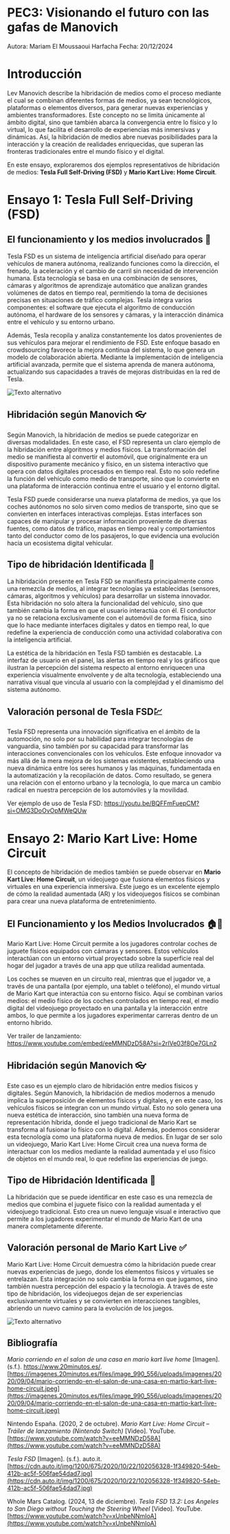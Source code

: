 # PEC3: Visionando el futuro con las gafas de Manovich
Autora: Mariam El Moussaoui Harfacha
Fecha: 20/12/2024

# Introducción

Lev Manovich describe la hibridación de medios como el proceso mediante el cual se combinan diferentes formas de medios, ya sean tecnológicos, plataformas o elementos diversos, para generar nuevas experiencias y ambientes transformadores. Este concepto no se limita únicamente al ámbito digital, sino que también abarca la convergencia entre lo físico y lo virtual, lo que facilita el desarrollo de experiencias más inmersivas y dinámicas. Así, la hibridación de medios abre nuevas posibilidades para la interacción y la creación de realidades enriquecidas, que superan las fronteras tradicionales entre el mundo físico y el digital.

En este ensayo, exploraremos dos ejemplos representativos de hibridación de medios: **Tesla Full Self-Driving (FSD)** y **Mario Kart Live: Home Circuit**.

# Ensayo 1: Tesla Full Self-Driving (FSD) 

## El funcionamiento y los medios involucrados 🚗

Tesla FSD es un sistema de inteligencia artificial diseñado para operar vehículos de manera autónoma, realizando funciones como la dirección, el frenado, la aceleración y el cambio de carril sin necesidad de intervención humana. Esta tecnología se basa en una combinación de sensores, cámaras y algoritmos de aprendizaje automático que analizan grandes volúmenes de datos en tiempo real, permitiendo la toma de decisiones precisas en situaciones de tráfico complejas. Tesla integra varios componentes: el software que ejecuta el algoritmo de conducción autónoma, el hardware de los sensores y cámaras, y la interacción dinámica entre el vehículo y su entorno urbano.

Además, Tesla recopila y analiza constantemente los datos provenientes de sus vehículos para mejorar el rendimiento de FSD. Este enfoque basado en crowdsourcing favorece la mejora continua del sistema, lo que genera un modelo de colaboración abierta. Mediante la implementación de inteligencia artificial avanzada, permite que el sistema aprenda de manera autónoma, actualizando sus capacidades a través de mejoras distribuidas en la red de Tesla.

![Texto alternativo](https://cdn.auto.it/img/1200/675/2020/10/22/102056328-1f349820-54eb-412b-ac5f-506fae54dad7.jpg)

## Hibridación según Manovich 👓
Según Manovich, la hibridación de medios se puede categorizar en diversas modalidades. En este caso, el FSD representa un claro ejemplo de la hibridación entre algoritmos y medios físicos. La transformación del medio se manifiesta al convertir el automóvil, que originalmente era un dispositivo puramente mecánico y físico, en un sistema interactivo que opera con datos digitales procesados en tiempo real. Esto no solo redefine la función del vehículo como medio de transporte, sino que lo convierte en una plataforma de interacción continua entre el usuario y el entorno digital.

Tesla FSD puede considerarse una nueva plataforma de medios, ya que los coches autónomos no solo sirven como medios de transporte, sino que se convierten en interfaces interactivas complejas. Estas interfaces son capaces de manipular y procesar información proveniente de diversas fuentes, como datos de tráfico, mapas en tiempo real y comportamientos tanto del conductor como de los pasajeros, lo que evidencia una evolución hacia un ecosistema digital vehicular.

## Tipo de hibridación Identificada 🔵

La hibridación presente en Tesla FSD se manifiesta principalmente como una remezcla de medios, al integrar tecnologías ya establecidas (sensores, cámaras, algoritmos y vehículos) para desarrollar un sistema innovador. Esta hibridación no solo altera la funcionalidad del vehículo, sino que también cambia la forma en que el usuario interactúa con él. El conductor ya no se relaciona exclusivamente con el automóvil de forma física, sino que lo hace mediante interfaces digitales y datos en tiempo real, lo que redefine la experiencia de conducción como una actividad colaborativa con la inteligencia artificial.

La estética de la hibridación en Tesla FSD también es destacable. La interfaz de usuario en el panel, las alertas en tiempo real y los gráficos que ilustran la percepción del sistema respecto al entorno enriquecen una experiencia visualmente envolvente y de alta tecnología, estableciendo una narrativa visual que vincula al usuario con la complejidad y el dinamismo del sistema autónomo.

## Valoración personal de Tesla FSD💹

Tesla FSD representa una innovación significativa en el ámbito de la automoción, no solo por su habilidad para integrar tecnologías de vanguardia, sino también por su capacidad para transformar las interacciones convencionales con los vehículos. Este enfoque innovador va más allá de la mera mejora de los sistemas existentes, estableciendo una nueva dinámica entre los seres humanos y las máquinas, fundamentada en la automatización y la recopilación de datos. Como resultado, se genera una relación con el entorno urbano y la tecnología, lo que marca un cambio radical en nuestra percepción de los automóviles y la movilidad.

Ver ejemplo de uso de Tesla FSD:
https://youtu.be/BQFFmFuepCM?si=OMG3DoOvOpMWeQUw

# Ensayo 2: Mario Kart Live: Home Circuit 
El concepto de hibridación de medios también se puede observar en **Mario Kart Live: Home Circuit**, un videojuego que fusiona elementos físicos y virtuales en una experiencia inmersiva. Este juego es un excelente ejemplo de cómo la realidad aumentada (AR) y los videojuegos físicos se combinan para crear una nueva plataforma de entretenimiento.

## El Funcionamiento y los Medios Involucrados 🏠🚗
Mario Kart Live: Home Circuit permite a los jugadores controlar coches de juguete físicos equipados con cámaras y sensores. Estos vehículos interactúan con un entorno virtual proyectado sobre la superficie real del hogar del jugador a través de una app que utiliza realidad aumentada.

Los coches se mueven en un circuito real, mientras que el jugador ve, a través de una pantalla (por ejemplo, una tablet o teléfono), el mundo virtual de Mario Kart que interactúa con su entorno físico. Aquí se combinan varios medios: el medio físico de los coches controlados en tiempo real, el medio digital del videojuego proyectado en una pantalla y la interacción entre ambos, lo que permite a los jugadores experimentar carreras dentro de un entorno híbrido.

Ver trailer de lanzamiento:
https://www.youtube.com/embed/eeMMNDzD58A?si=2rlVe03f8Oe7GLn2


## Hibridación según Manovich 👓
Este caso es un ejemplo claro de hibridación entre medios físicos y digitales. Según Manovich, la hibridación de medios modernos a menudo implica la superposición de elementos físicos y digitales, y en este caso, los vehículos físicos se integran con un mundo virtual. Esto no solo genera una nueva estética de interacción, sino también una nueva forma de representación híbrida, donde el juego tradicional de Mario Kart se transforma al fusionar lo físico con lo digital. Además, podemos considerar esta tecnología como una plataforma nueva de medios. En lugar de ser solo un videojuego, Mario Kart Live: Home Circuit crea una nueva forma de interactuar con los medios mediante la realidad aumentada y el uso físico de objetos en el mundo real, lo que redefine las experiencias de juego.

## Tipo de Hibridación Identificada 🔵
La hibridación que se puede identificar en este caso es una remezcla de medios que combina el juguete físico con la realidad aumentada y el videojuego tradicional. Esto crea un nuevo lenguaje visual e interactivo que permite a los jugadores experimentar el mundo de Mario Kart de una manera completamente diferente.

## Valoración personal de Mario Kart Live ✅
Mario Kart Live: Home Circuit demuestra cómo la hibridación puede crear nuevas experiencias de juego, donde los elementos físicos y virtuales se entrelazan. Esta integración no solo cambia la forma en que jugamos, sino también nuestra percepción del espacio y la tecnología. A través de este tipo de hibridación, los videojuegos dejan de ser experiencias exclusivamente virtuales y se convierten en interacciones tangibles, abriendo un nuevo camino para la evolución de los juegos.

![Texto alternativo](https://imagenes.20minutos.es/files/image_990_556/uploads/imagenes/2020/09/04/mario-corriendo-en-el-salon-de-una-casa-en-martio-kart-live-home-circuit.jpeg)

## Bibliografía
_Mario corriendo en el salon de una casa en mario kart live home_  [Imagen]. (s.f.). https://www.20minutos.es/.  [https://imagenes.20minutos.es/files/image_990_556/uploads/imagenes/2020/09/04/mario-corriendo-en-el-salon-de-una-casa-en-martio-kart-live-home-circuit.jpeg](https://imagenes.20minutos.es/files/image_990_556/uploads/imagenes/2020/09/04/mario-corriendo-en-el-salon-de-una-casa-en-martio-kart-live-home-circuit.jpeg)

Nintendo España. (2020, 2 de octubre).  _Mario Kart Live: Home Circuit – Tráiler de lanzamiento (Nintendo Switch)_  [Video]. YouTube.  [https://www.youtube.com/watch?v=eeMMNDzD58A](https://www.youtube.com/watch?v=eeMMNDzD58A)

_Tesla FSD_  [Imagen]. (s.f.). auto.it.  [https://cdn.auto.it/img/1200/675/2020/10/22/102056328-1f349820-54eb-412b-ac5f-506fae54dad7.jpg](https://cdn.auto.it/img/1200/675/2020/10/22/102056328-1f349820-54eb-412b-ac5f-506fae54dad7.jpg)

Whole Mars Catalog. (2024, 13 de diciembre).  _Tesla FSD 13.2: Los Angeles to San Diego without Touching the Steering Wheel_  [Video]. YouTube.  [https://www.youtube.com/watch?v=xUnbeNNmIoA](https://www.youtube.com/watch?v=xUnbeNNmIoA)
